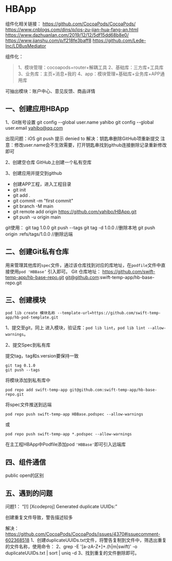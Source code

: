 # HBApp
组件化相关链接：
https://github.com/CocoaPods/CocoaPods/
https://www.cnblogs.com/dins/p/ios-zu-jian-hua-fang-an.html
https://www.dazhuanlan.com/2019/12/12/5df15dd68b8e0/
https://www.jianshu.com/p/f218fe3baff8
https://github.com/Lede-Inc/LDBusMediator



组件化：
>1、模块管理：cocoapods+router+解耦工具
2、基础库：三方库+工具库
3、业务库：主页+消息+我的
4、app：模块管理+基础库+业务库+APP通用库

可抽出模块：账户中心、意见反馈、商品详情

## 一、创建应用HBApp

1、Git账号设置
git config --global user.name yahibo
git config --global user.email yahibo@qq.com

出现问题：iOS git push 提示 denied to
解决：钥匙串删除GitHub项重新提交
注意：修改user.name会不生效需要，打开钥匙串找到github连接删除记录重新修改即可

2、创建空仓库
GitHub上创建一个私有空库

3、创建应用并提交到github
* 创建APP工程，进入工程目录
* git init
* git add .
* git commit -m "first commit"
* git branch -M main
* git remote add origin https://github.com/yahibo/HBApp.git
* git push -u origin main 

git使用：
git tag 1.0.0
git push --tags
git tag -d 1.0.0 //删除本地
git push origin :refs/tags/1.0.0 //删除远端


## 二、创建Git私有仓库

用来管理其他库的`spec`文件，通过该仓库找到对应的库地址，在`podfile`文件中直接使用`pod 'HBBase’` 引入即可。
Git 仓库地址：
https://github.com/swift-temp-app/hb-base-repo.git
git@github.com:swift-temp-app/hb-base-repo.git

## 三、创建模块

```
pod lib create 模块名称 --template-url=https://github.com/swift-temp-app/hb-pod-template.git
```
1、提交至git，同上
进入模块，验证库：`pod lib lint`，`pod lib lint --allow-warnings`。

2、提交Spec到私有库

提交tag，tag和s.version要保持一致
```
git tag 0.1.0
git push --tags
```

将模块添加到私有库中
```
pod repo add swift-temp-app git@github.com:swift-temp-app/hb-base-repo.git

```

将spec文件推送到远端
```
pod repo push swift-temp-app HBBase.podspec --allow-warnings
```
或
```
pod repo push swift-temp-app *.podspec --allow-warnings
```

在主工程HBApp中Podfile添加pod `'HBBase'`即可引入远端库



## 四、组件通信

public open的区别


## 五、遇到的问题

问题1：
“[!] [Xcodeproj] Generated duplicate UUIDs:”

创建重复文件导致，警告描述较多

解决：
https://github.com/CocoaPods/CocoaPods/issues/4370#issuecomment-602368518
1、创建duplicateUUIDs.txt文件，将警告复制到文件中，筛选出重复的文件名称，使用命令：
2、grep -E '[a-zA-Z+]+\.(h|m|swift)' -o duplicateUUIDs.txt | sort | uniq -d
3、找到重复的文件删除即可。







